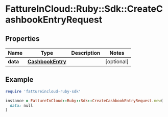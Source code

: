 # FattureInCloud::Ruby::Sdk::CreateCashbookEntryRequest

## Properties

| Name | Type | Description | Notes |
| ---- | ---- | ----------- | ----- |
| **data** | [**CashbookEntry**](CashbookEntry.md) |  | [optional] |

## Example

```ruby
require 'fattureincloud-ruby-sdk'

instance = FattureInCloud::Ruby::Sdk::CreateCashbookEntryRequest.new(
  data: null
)
```

